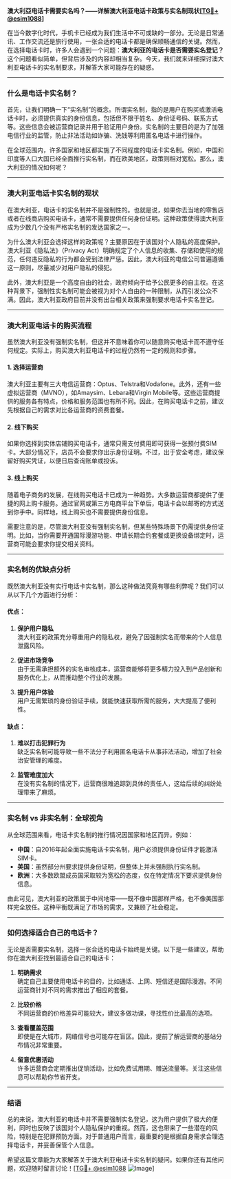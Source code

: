**澳大利亞电话卡需要实名吗？——详解澳大利亚电话卡政策与实名制现状[[TG💪+ @esim1088](https://t.me/s/esim1088)]**

在当今数字化时代，手机卡已经成为我们生活中不可或缺的一部分。无论是日常通讯、工作交流还是旅行使用，一张合适的电话卡都是确保顺畅通信的关键。然而，在选择电话卡时，许多人会遇到一个问题：**澳大利亚的电话卡是否需要实名登记？** 这个问题看似简单，但背后涉及的内容却相当复杂。今天，我们就来详细探讨澳大利亚电话卡的实名制要求，并解答大家可能存在的疑惑。

---

### 什么是电话卡实名制？

首先，让我们明确一下“实名制”的概念。所谓实名制，指的是用户在购买或激活电话卡时，必须提供真实的身份信息，包括但不限于姓名、身份证号码、联系方式等。这些信息会被运营商记录并用于验证用户身份。实名制的主要目的是为了加强电信行业的监管，防止非法活动如诈骗、洗钱等利用匿名电话卡进行操作。

在全球范围内，许多国家和地区都实施了不同程度的电话卡实名制。例如，中国和印度等人口大国已经全面推行实名制，而在欧美地区，政策则相对宽松。那么，澳大利亚的情况如何呢？

---

### 澳大利亚电话卡实名制的现状

在澳大利亚，电话卡的实名制并不是强制性的。也就是说，如果你去当地的零售店或者在线商店购买电话卡，通常不需要提供任何身份证明。这种政策使得澳大利亚成为少数几个没有严格实名制的发达国家之一。

为什么澳大利亚会选择这样的政策呢？主要原因在于该国对个人隐私的高度保护。澳大利亚《隐私法》（Privacy Act）明确规定了个人信息的收集、存储和使用的规范，任何违反隐私的行为都会受到法律严惩。因此，澳大利亚的电信公司普遍遵循这一原则，尽量减少对用户隐私的侵犯。

此外，澳大利亚是一个高度自由的社会，政府倾向于给予公民更多的自主权。在这种背景下，强制性实名制可能会被视为对个人自由的一种限制，从而引发公众不满。因此，澳大利亚政府目前并没有出台相关政策来强制要求电话卡实名登记。

---

### 澳大利亚电话卡的购买流程

虽然澳大利亚没有强制实名制，但这并不意味着你可以随意购买电话卡而不遵守任何规定。实际上，购买澳大利亚电话卡的过程仍然有一定的规则和步骤。

#### 1. **选择运营商**
澳大利亚主要有三大电信运营商：Optus、Telstra和Vodafone。此外，还有一些虚拟运营商（MVNO），如Amaysim、Lebara和Virgin Mobile等。这些运营商提供的服务各有特点，价格和服务范围也有所不同。因此，在购买电话卡之前，建议先根据自己的需求对比各运营商的资费套餐。

#### 2. **线下购买**
如果你选择到实体店铺购买电话卡，通常只需支付费用即可获得一张预付费SIM卡。大部分情况下，店员不会要求你出示身份证明。不过，出于安全考虑，建议保留好购买凭证，以便日后查询账单或投诉。

#### 3. **线上购买**
随着电子商务的发展，在线购买电话卡已成为一种趋势。大多数运营商都提供了便捷的网上购卡服务。通过官网或第三方电商平台下单后，电话卡会以邮寄的方式送到你手中。同样地，线上购买也不需要提供身份信息。

需要注意的是，尽管澳大利亚没有强制实名制，但某些特殊场景下仍需提供身份证明。比如，当你需要开通国际漫游功能、申请长期合约套餐或更换设备绑定时，运营商可能会要求你提交相关资料。

---

### 实名制的优缺点分析

既然澳大利亚没有实行电话卡实名制，那么这种做法究竟有哪些利弊呢？我们可以从以下几个方面进行分析：

#### **优点：**
1. **保护用户隐私**  
   澳大利亚的政策充分尊重用户的隐私权，避免了因强制实名而带来的个人信息泄露风险。
   
2. **促进市场竞争**  
   由于无需承担额外的实名审核成本，运营商能够将更多精力投入到产品创新和服务优化上，从而推动整个行业的发展。

3. **提升用户体验**  
   用户无需繁琐的身份验证手续，就能快速获取所需的服务，大大提高了便利性。

#### **缺点：**
1. **难以打击犯罪行为**  
   缺乏实名制可能导致一些不法分子利用匿名电话卡从事非法活动，增加了社会治安管理的难度。

2. **监管难度加大**  
   在没有实名制的情况下，运营商很难追踪到具体的责任人，这给后续的纠纷处理带来了麻烦。

---

### 实名制 vs 非实名制：全球视角

从全球范围来看，电话卡实名制的推行情况因国家和地区而异。例如：
- **中国**：自2016年起全面实施电话卡实名制，用户必须提供身份证件才能激活SIM卡。
- **美国**：虽然部分州要求提供身份证明，但整体上并未强制执行实名制。
- **欧洲**：大多数欧盟成员国采取较为宽松的态度，仅在特定情况下要求提供身份信息。

由此可见，澳大利亚的政策属于中间地带——既不像中国那样严格，也不像美国那样完全放任。这种平衡既满足了市场的需求，又兼顾了社会稳定。

---

### 如何选择适合自己的电话卡？

无论是否需要实名制，选择一张合适的电话卡始终是关键。以下是一些建议，帮助你在澳大利亚找到最适合自己的电话卡：

1. **明确需求**  
   确定自己主要使用电话卡的目的，比如通话、上网、短信还是国际漫游。不同运营商针对不同的需求推出了相应的套餐。

2. **比较价格**  
   不同运营商的价格差异可能较大，建议多做功课，寻找性价比最高的选项。

3. **查看覆盖范围**  
   即使是在大城市，网络信号也可能存在盲区。因此，提前了解运营商的基站分布情况非常重要。

4. **留意优惠活动**  
   许多运营商会定期推出促销活动，比如免费试用期、赠送流量等。关注这些信息可以帮助你节省开支。

---

### 结语

总的来说，澳大利亚的电话卡并不需要强制实名登记，这为用户提供了极大的便利，同时也反映了该国对个人隐私保护的重视。然而，这也带来了一些潜在的风险，特别是在犯罪预防方面。对于普通用户而言，最重要的是根据自身需求合理选择电话卡，并妥善保管个人信息。

希望这篇文章能为大家解答关于澳大利亚电话卡实名制的疑问。如果你还有其他问题，欢迎随时留言讨论！[[TG💪+ @esim1088](https://t.me/s/esim1088) ![Image](https://i.postimg.cc/4NQfJmqS/Snipaste-2025-05-13-00-14-12.png)]